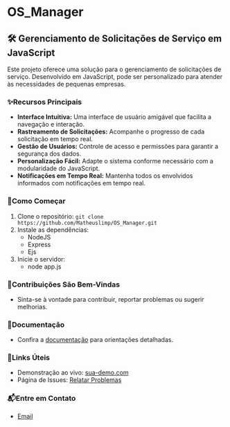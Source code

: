# OS_Manager
## 🛠️ Gerenciamento de Solicitações de Serviço em JavaScript

Este projeto oferece uma solução para o gerenciamento de solicitações de serviço. Desenvolvido em JavaScript, pode ser personalizado para atender às necessidades de pequenas empresas.

### ✨Recursos Principais

- **Interface Intuitiva:** Uma interface de usuário amigável que facilita a navegação e interação.
- **Rastreamento de Solicitações:** Acompanhe o progresso de cada solicitação em tempo real.
- **Gestão de Usuários:** Controle de acesso e permissões para garantir a segurança dos dados.
- **Personalização Fácil:** Adapte o sistema conforme necessário com a modularidade do JavaScript.
- **Notificações em Tempo Real:** Mantenha todos os envolvidos informados com notificações em tempo real.

### 🚀Como Começar

1. Clone o repositório: `git clone https://github.com/Matheuslimp/OS_Manager.git`
2. Instale as dependências:
   - NodeJS
   - Express
   - Ejs
4. Inicie o servidor:
   - node app.js

### 🤝Contribuições São Bem-Vindas

- Sinta-se à vontade para contribuir, reportar problemas ou sugerir melhorias.

### 📖Documentação

- Confira a [documentação](docs/) para orientações detalhadas.

### 🔗Links Úteis

- Demonstração ao vivo: [sua-demo.com](https://www.sua-demo.com)
- Página de Issues: [Relatar Problemas](https://github.com/seu-usuario/seu-projeto/issues)

### 📬Entre em Contato

- [Email](mailto:matheuslimaa1400@gmail.com)
